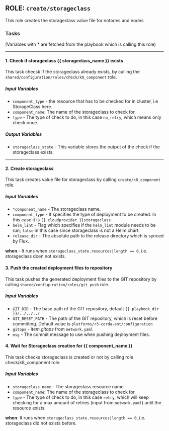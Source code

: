 [//]: # (##############################################################################################)
[//]: # (Copyright Accenture. All Rights Reserved.)
[//]: # (SPDX-License-Identifier: Apache-2.0)
[//]: # (##############################################################################################)

## ROLE: `create/storageclass`
This role creates the storageclass value file for notaries and nodes

### Tasks
(Variables with * are fetched from the playbook which is calling this role)

---

#### 1. Check if storageclass {{ storageclass_name }} exists
This task checsk if the storageclass already exists, by calling the `shared/configuration/roles/check/k8_component` role.
##### Input Variables
- `component_type` - the resource that has to be checked for in cluster, i.e StorageClass here.
- `component_name`: The name of the storageclass to check for.
- `type` - The type of check to do, in this case `no_retry`, which means only check once.

##### Output Variables
- `storageclass_state` - This variable stores the output of the check if the storageclass exists.

---

#### 2. Create storageclass
This task creates value file for storageclass by calling `create/k8_component` role.
##### Input Variables
- `*component_name` - The storageclass name.
- `component_type` - It specifies the type of deployment to be created. In this case it is `{{ cloudprovider }}storageclass`
- `helm_lint` - Flag which specifies if the `helm_lint` module needs to be run; `false` in this case since storageclass is not a Helm chart.
- `release_dir` - The absolute path to the release directory which is synced by Flux.

**when** - It runs when `storageclass_state.resources|length == 0`, i.e. storageclass doen not exists.

#### 3. Push the created deployment files to repository
This task pushes the generated deployment files to the GIT repository by calling `shared/configuration/roles/git_push` role.
##### Input Variables
- `GIT_DIR` - The base path of the GIT repository, default `{{ playbook_dir }}/../../../`
- `GIT_RESET_PATH` - The path of the GIT repository, which is reset before committing. Default value is `platforms/r3-corda-ent/configuration`
- `gitops` - *item.gitops* from `network.yaml`
- `msg` - The commit message to use when pushing deployment files.

#### 4. Wait for Storageclass creation for {{ component_name }}
This task checks storageclass is created or not by calling role check/k8_component role. 
##### Input Variables
- `storageclass_name` -  The storageclass resource name.
- `component_name`: The name of the storageclass to check for.
- `type` - The type of check to do, in this case `retry`, which will keep checking for a max amount of retries (input from `network.yaml`) until the resource exists.

**when**:  It runs when `storageclass_state.resources|length == 0`, i.e. storageclass did not exists before.
